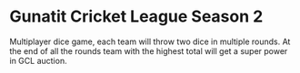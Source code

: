 # Gunatit Cricket League Season 2

Multiplayer dice game, each team will throw two dice in multiple rounds. At the
end of all the rounds team with the highest total will get a super power in GCL
auction.
